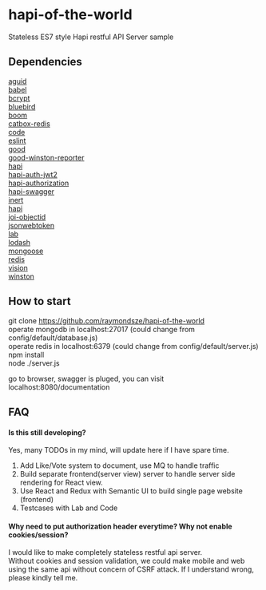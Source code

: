 # hapi-of-the-world
Stateless ES7 style Hapi restful API Server sample

## Dependencies
<a href = "https://github.com/dwyl/aguid">aguid</a>  
<a href = "https://github.com/babel/babel">babel</a>  
<a href = "https://github.com/ncb000gt/node.bcrypt.js">bcrypt</a>  
<a href = "https://github.com/petkaantonov/bluebird">bluebird</a>  
<a href = "https://github.com/hapijs/boom">boom</a>  
<a href = "https://github.com/hapijs/catbox-redis">catbox-redis</a>  
<a href = "https://github.com/hapijs/code">code</a>  
<a href = "https://github.com/eslint/eslint">eslint</a>  
<a href = "https://github.com/hapijs/good">good</a>  
<a href = "https://github.com/xsellier/good-winston-reporter">good-winston-reporter</a>  
<a href = "https://github.com/hapijs/hapi">hapi</a>  
<a href = "https://github.com/dwyl/hapi-auth-jwt2">hapi-auth-jwt2</a>  
<a href = "https://github.com/toymachiner62/hapi-authorization">hapi-authorization</a>  
<a href = "https://github.com/glennjones/hapi-swagger">hapi-swagger</a>  
<a href = "https://github.com/hapijs/inert">inert</a>  
<a href = "https://github.com/hapijs/joi">hapi</a>  
<a href = "https://github.com/pebble/joi-objectid">joi-objectid</a>  
<a href = "https://github.com/auth0/node-jsonwebtoken">jsonwebtoken</a>  
<a href = "https://github.com/hapijs/lab">lab</a>  
<a href = "https://github.com/lodash/lodash">lodash</a>  
<a href = "https://github.com/Automattic/mongoose">mongoose</a>  
<a href = "https://github.com/NodeRedis/node_redis">redis</a>  
<a href = "https://github.com/hapijs/vision">vision</a>  
<a href = "https://github.com/winstonjs/winston">winston</a>  
  
## How to start
git clone https://github.com/raymondsze/hapi-of-the-world  
operate mongodb in localhost:27017 (could change from config/default/database.js)  
operate redis in localhost:6379 (could change from config/default/server.js)  
npm install  
node ./server.js  
  
go to browser, swagger is pluged, you can visit localhost:8080/documentation  
  
## FAQ  
#### Is this still developing?  
Yes, many TODOs in my mind, will update here if I have spare time.  
1. Add Like/Vote system to document, use MQ to handle traffic  
2. Build separate frontend(server view) server to handle server side rendering for React view.  
3. Use React and Redux with Semantic UI to build single page website (frontend)  
4. Testcases with Lab and Code  

#### Why need to put authorization header everytime? Why not enable cookies/session?  
I would like to make completely stateless restful api server.   
Without cookies and session validation, we could make mobile and web using the same api without concern of CSRF attack.
If I understand wrong, please kindly tell me.
